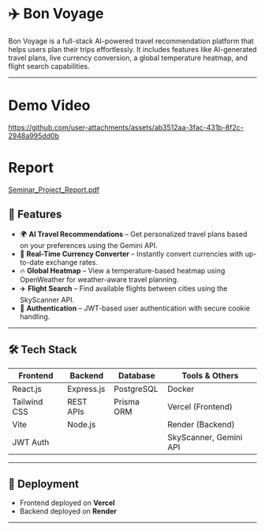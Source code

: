 # ✈️ Bon Voyage

Bon Voyage is a full-stack AI-powered travel recommendation platform that helps users plan their trips effortlessly. 
It includes features like AI-generated travel plans, live currency conversion, a global temperature heatmap, and flight search capabilities.

---
# Demo Video

https://github.com/user-attachments/assets/ab3512aa-3fac-431b-8f2c-2948a995dd0b

# Report

[Seminar_Project_Report.pdf](https://github.com/user-attachments/files/19868531/Seminar_Project_Report.pdf)


## 🚀 Features

- 🌍 **AI Travel Recommendations** – Get personalized travel plans based on your preferences using the Gemini API.
- 💱 **Real-Time Currency Converter** – Instantly convert currencies with up-to-date exchange rates.
- 🔥 **Global Heatmap** – View a temperature-based heatmap using OpenWeather for weather-aware travel planning.
- ✈️ **Flight Search** – Find available flights between cities using the SkyScanner API.
- 🔐 **Authentication** – JWT-based user authentication with secure cookie handling.


---

## 🛠️ Tech Stack

| Frontend        | Backend         | Database         | Tools & Others        |
|-----------------|------------------|------------------|------------------------|
| React.js        | Express.js       | PostgreSQL        | Docker                 |
| Tailwind CSS    | REST APIs        | Prisma ORM        | Vercel (Frontend)      |
| Vite            | Node.js          |                  | Render (Backend)       |
| JWT Auth        |                  |                  | SkyScanner, Gemini API |

---

## 🐳 Deployment

- Frontend deployed on **Vercel**
- Backend deployed on **Render**

---

